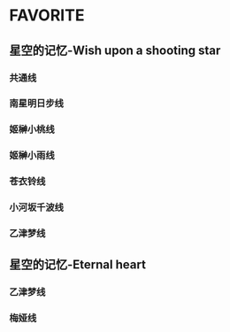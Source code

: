# FAVORITE

## 星空的记忆-Wish upon a shooting star

### 共通线

### 南星明日步线

### 姬榊小桃线

### 姬榊小雨线

### 苍衣铃线

### 小河坂千波线

### 乙津梦线

## 星空的记忆-Eternal heart

### 乙津梦线

### 梅娅线
